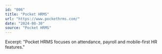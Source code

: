```yaml
---
id: "006"
title: "Pocket HRMS"
url: "https://www.pockethrms.com/"
date: "2024-08-30"
source: "Pocket HRMS"
---
```

Excerpt: "Pocket HRMS focuses on attendance, payroll and mobile-first HR features."
